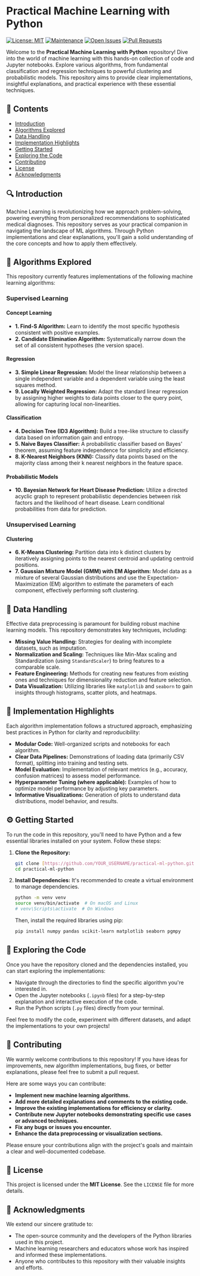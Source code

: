 # Practical Machine Learning with Python

[![License: MIT](https://img.shields.io/badge/License-MIT-yellow.svg)](https://opensource.org/licenses/MIT)
[![Maintenance](https://img.shields.io/badge/Maintained%3F-yes-green.svg)](https://github.com/YOUR_USERNAME/practical-ml-python/graphs/commit-activity)
[![Open Issues](https://img.shields.io/github/issues/YOUR_USERNAME/practical-ml-python)](https://github.com/YOUR_USERNAME/practical-ml-python/issues)
[![Pull Requests](https://img.shields.io/github/pulls/YOUR_USERNAME/practical-ml-python)](https://github.com/santhoshraaj18/practical-ml-python/pulls)

Welcome to the **Practical Machine Learning with Python** repository! Dive into the world of machine learning with this hands-on collection of code and Jupyter notebooks. Explore various algorithms, from fundamental classification and regression techniques to powerful clustering and probabilistic models. This repository aims to provide clear implementations, insightful explanations, and practical experience with these essential techniques.

## 📌 **Contents**

- [Introduction](#introduction)
- [Algorithms Explored](#algorithms-explored)
- [Data Handling](#data-handling)
- [Implementation Highlights](#implementation-highlights)
- [Getting Started](#getting-started)
- [Exploring the Code](#exploring-the-code)
- [Contributing](#contributing)
- [License](#license)
- [Acknowledgments](#acknowledgments)

## 🔍 **Introduction**

Machine Learning is revolutionizing how we approach problem-solving, powering everything from personalized recommendations to sophisticated medical diagnoses. This repository serves as your practical companion in navigating the landscape of ML algorithms. Through Python implementations and clear explanations, you'll gain a solid understanding of the core concepts and how to apply them effectively.

## 🚀 **Algorithms Explored**

This repository currently features implementations of the following machine learning algorithms:

### **Supervised Learning**

#### **Concept Learning**
- **1. Find-S Algorithm:** Learn to identify the most specific hypothesis consistent with positive examples.
- **2. Candidate Elimination Algorithm:** Systematically narrow down the set of all consistent hypotheses (the version space).

#### **Regression**
- **3. Simple Linear Regression:** Model the linear relationship between a single independent variable and a dependent variable using the least squares method.
- **9. Locally Weighted Regression:** Adapt the standard linear regression by assigning higher weights to data points closer to the query point, allowing for capturing local non-linearities.

#### **Classification**
- **4. Decision Tree (ID3 Algorithm):** Build a tree-like structure to classify data based on information gain and entropy.
- **5. Naive Bayes Classifier:** A probabilistic classifier based on Bayes' theorem, assuming feature independence for simplicity and efficiency.
- **8. K-Nearest Neighbors (KNN):** Classify data points based on the majority class among their k nearest neighbors in the feature space.

#### **Probabilistic Models**
- **10. Bayesian Network for Heart Disease Prediction:** Utilize a directed acyclic graph to represent probabilistic dependencies between risk factors and the likelihood of heart disease. Learn conditional probabilities from data for prediction.

### **Unsupervised Learning**

#### **Clustering**
- **6. K-Means Clustering:** Partition data into k distinct clusters by iteratively assigning points to the nearest centroid and updating centroid positions.
- **7. Gaussian Mixture Model (GMM) with EM Algorithm:** Model data as a mixture of several Gaussian distributions and use the Expectation-Maximization (EM) algorithm to estimate the parameters of each component, effectively performing soft clustering.

## 🔧 **Data Handling**

Effective data preprocessing is paramount for building robust machine learning models. This repository demonstrates key techniques, including:

- **Missing Value Handling:** Strategies for dealing with incomplete datasets, such as imputation.
- **Normalization and Scaling:** Techniques like Min-Max scaling and Standardization (using `StandardScaler`) to bring features to a comparable scale.
- **Feature Engineering:** Methods for creating new features from existing ones and techniques for dimensionality reduction and feature selection.
- **Data Visualization:** Utilizing libraries like `matplotlib` and `seaborn` to gain insights through histograms, scatter plots, and heatmaps.

## 🔬 **Implementation Highlights**

Each algorithm implementation follows a structured approach, emphasizing best practices in Python for clarity and reproducibility:

- **Modular Code:** Well-organized scripts and notebooks for each algorithm.
- **Clear Data Pipelines:** Demonstrations of loading data (primarily CSV format), splitting into training and testing sets.
- **Model Evaluation:** Implementation of relevant metrics (e.g., accuracy, confusion matrices) to assess model performance.
- **Hyperparameter Tuning (where applicable):** Examples of how to optimize model performance by adjusting key parameters.
- **Informative Visualizations:** Generation of plots to understand data distributions, model behavior, and results.

## ⚙️ **Getting Started**

To run the code in this repository, you'll need to have Python and a few essential libraries installed on your system. Follow these steps:

1.  **Clone the Repository:**
    ```bash
    git clone [https://github.com/YOUR_USERNAME/practical-ml-python.git](https://github.com/YOUR_USERNAME/practical-ml-python.git)
    cd practical-ml-python
    ```

2.  **Install Dependencies:**
    It's recommended to create a virtual environment to manage dependencies.
    ```bash
    python -m venv venv
    source venv/bin/activate  # On macOS and Linux
    # venv\Scripts\activate  # On Windows
    ```
    Then, install the required libraries using pip:
    ```bash
    pip install numpy pandas scikit-learn matplotlib seaborn pgmpy
    ```

## 🚀 **Exploring the Code**

Once you have the repository cloned and the dependencies installed, you can start exploring the implementations:

- Navigate through the directories to find the specific algorithm you're interested in.
- Open the Jupyter notebooks (`.ipynb` files) for a step-by-step explanation and interactive execution of the code.
- Run the Python scripts (`.py` files) directly from your terminal.

Feel free to modify the code, experiment with different datasets, and adapt the implementations to your own projects!

## 🤝 **Contributing**

We warmly welcome contributions to this repository! If you have ideas for improvements, new algorithm implementations, bug fixes, or better explanations, please feel free to submit a pull request.

Here are some ways you can contribute:

- **Implement new machine learning algorithms.**
- **Add more detailed explanations and comments to the existing code.**
- **Improve the existing implementations for efficiency or clarity.**
- **Contribute new Jupyter notebooks demonstrating specific use cases or advanced techniques.**
- **Fix any bugs or issues you encounter.**
- **Enhance the data preprocessing or visualization sections.**

Please ensure your contributions align with the project's goals and maintain a clear and well-documented codebase.

## 📜 **License**

This project is licensed under the **MIT License**. See the `LICENSE` file for more details.

## 🙏 **Acknowledgments**

We extend our sincere gratitude to:

- The open-source community and the developers of the Python libraries used in this project.
- Machine learning researchers and educators whose work has inspired and informed these implementations.
- Anyone who contributes to this repository with their valuable insights and efforts.
